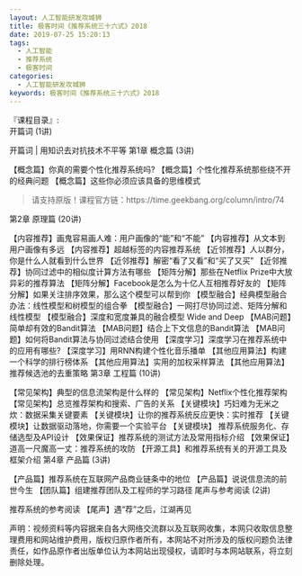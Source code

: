 ```yaml
---
layout: 人工智能研发攻城狮
title: 极客时间《推荐系统三十六式》2018     
date: 2019-07-25 15:20:13
tags:
  - 人工智能
  - 推荐系统
  - 极客时间
categories:
  - 人工智能研发攻城狮
keywords: 极客时间《推荐系统三十六式》2018     
---
```

『课程目录』:  
开篇词 (1讲)

开篇词 | 用知识去对抗技术不平等
第1章 概念篇 (3讲)

【概念篇】你真的需要个性化推荐系统吗?
【概念篇】个性化推荐系统那些绕不开的经典问题
【概念篇】这些你必须应该具备的思维模式
<!-- more -->   
<blockquote class="blockquote-center">
请支持原版！课程官方链：https://time.geekbang.org/column/intro/74</blockquote>
</blockquote>
第2章 原理篇 (20讲)

【内容推荐】画鬼容易画人难：用户画像的“能”和“不能”
【内容推荐】从文本到用户画像有多远
【内容推荐】超越标签的内容推荐系统
【近邻推荐】人以群分，你是什么人就看到什么世界
【近邻推荐】解密“看了又看”和“买了又买”
【近邻推荐】协同过滤中的相似度计算方法有哪些
【矩阵分解】那些在Netflix Prize中大放异彩的推荐算法
【矩阵分解】Facebook是怎么为十亿人互相推荐好友的
【矩阵分解】如果关注排序效果，那么这个模型可以帮到你
【模型融合】经典模型融合办法：线性模型和树模型的组合拳
【模型融合】一网打尽协同过滤、矩阵分解和线性模型
【模型融合】深度和宽度兼具的融合模型 Wide and Deep
【MAB问题】简单却有效的Bandit算法
【MAB问题】结合上下文信息的Bandit算法
【MAB问题】如何将Bandit算法与协同过滤结合使用
【深度学习】深度学习在推荐系统中的应用有哪些?
【深度学习】用RNN构建个性化音乐播单
【其他应用算法】构建一个科学的排行榜体系
【其他应用算法】实用的加权采样算法
【其他应用算法】推荐候选池的去重策略
第3章 工程篇 (10讲)

【常见架构】典型的信息流架构是什么样的
【常见架构】Netflix个性化推荐架构
【常见架构】总览推荐架构和搜索、广告的关系
【关键模块】巧妇难为无米之炊：数据采集关键要素
【关键模块】让你的推荐系统反应更快：实时推荐
【关键模块】让数据驱动落地，你需要一个实验平台
【关键模块】 推荐系统服务化、存储选型及API设计
【效果保证】推荐系统的测试方法及常用指标介绍
【效果保证】道高一尺魔高一丈：推荐系统的攻防
【开源工具】和推荐系统有关的开源工具及框架介绍
第4章 产品篇 (3讲)

【产品篇】推荐系统在互联网产品商业链条中的地位
【产品篇】说说信息流的前世今生
【团队篇】组建推荐团队及工程师的学习路径
尾声与参考阅读 (2讲)

推荐系统的参考阅读
【尾声】遇“荐”之后，江湖再见

<div class="post-copyright">
    <div class="post-copyright__author">
      <span class="post-copyright-meta">声明：视频资料等内容据来自各大网络交流群以及互联网收集，本网只收取信息整理费用和网站维护费用，版权归原作者所有，本网站不对所涉及的版权问题负法律责任，如作品原作者出版单位认为本网站出现侵权，请即时与本网站联系，将立刻删除处理。 </span>
    </div>
</div>

<blockquote class="blockquote-center">

</blockquote>

